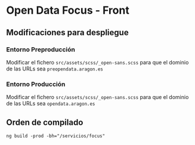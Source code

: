 # Open Data Focus - Front

## Modificaciones para despliegue
### Entorno Preproducción
Modificar el fichero `src/assets/scss/_open-sans.scss` para que el dominio de las URLs sea `preopendata.aragon.es`

### Entorno Producción
Modificar el fichero `src/assets/scss/_open-sans.scss` para que el dominio de las URLs sea `opendata.aragon.es`

## Orden de compilado
`ng build -prod -bh="/servicios/focus"`
